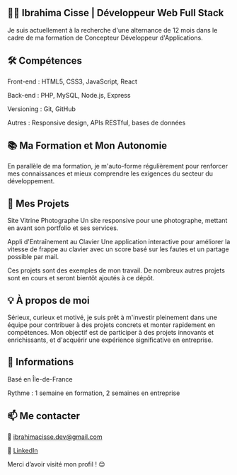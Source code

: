 ## 👨‍💻 Ibrahima Cisse | Développeur Web Full Stack
Je suis actuellement à la recherche d'une alternance de 12 mois dans le cadre de ma formation de Concepteur Développeur d'Applications.

## 🛠️ Compétences
Front-end : HTML5, CSS3, JavaScript, React

Back-end : PHP, MySQL, Node.js, Express

Versioning : Git, GitHub

Autres : Responsive design, APIs RESTful, bases de données

## 📚 Ma Formation et Mon Autonomie
En parallèle de ma formation, je m'auto-forme régulièrement pour renforcer mes connaissances et mieux comprendre les exigences du secteur du développement.

## 🚀 Mes Projets
Site Vitrine Photographe
Un site responsive pour une photographe, mettant en avant son portfolio et ses services.

Appli d'Entraînement au Clavier
Une application interactive pour améliorer la vitesse de frappe au clavier avec un score basé sur les fautes et un partage possible par mail.

Ces projets sont des exemples de mon travail. De nombreux autres projets sont en cours et seront bientôt ajoutés à ce dépôt.

## 💡 À propos de moi
Sérieux, curieux et motivé, je suis prêt à m'investir pleinement dans une équipe pour contribuer à des projets concrets et monter rapidement en compétences. Mon objectif est de participer à des projets innovants et enrichissants, et d'acquérir une expérience significative en entreprise.

## 📍 Informations
Basé en Île-de-France

Rythme : 1 semaine en formation, 2 semaines en entreprise

## 📫 Me contacter
📧 ibrahimacisse.dev@gmail.com

🔗 [LinkedIn](www.linkedin.com/in/ibrahima-cisse10)


Merci d’avoir visité mon profil ! 😊
